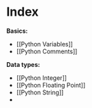 # Index

**Basics:**
- [[Python Variables]]
- [[Python Comments]]

**Data types:**
- [[Python Integer]]
- [[Python Floating Point]]
- [[Python String]]
- 
